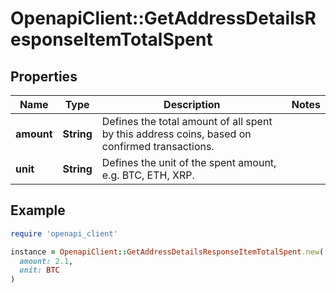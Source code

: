 # OpenapiClient::GetAddressDetailsResponseItemTotalSpent

## Properties

| Name | Type | Description | Notes |
| ---- | ---- | ----------- | ----- |
| **amount** | **String** | Defines the total amount of all spent by this address coins, based on confirmed transactions. |  |
| **unit** | **String** | Defines the unit of the spent amount, e.g. BTC, ETH, XRP. |  |

## Example

```ruby
require 'openapi_client'

instance = OpenapiClient::GetAddressDetailsResponseItemTotalSpent.new(
  amount: 2.1,
  unit: BTC
)
```

